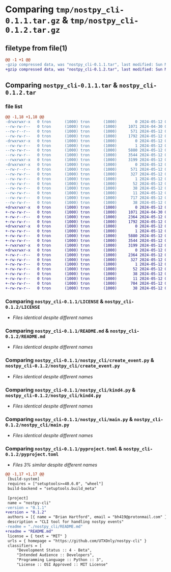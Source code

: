 # Comparing `tmp/nostpy_cli-0.1.1.tar.gz` & `tmp/nostpy_cli-0.1.2.tar.gz`

## filetype from file(1)

```diff
@@ -1 +1 @@
-gzip compressed data, was "nostpy_cli-0.1.1.tar", last modified: Sun May 12 04:22:52 2024, max compression
+gzip compressed data, was "nostpy_cli-0.1.2.tar", last modified: Sun May 12 04:26:58 2024, max compression
```

## Comparing `nostpy_cli-0.1.1.tar` & `nostpy_cli-0.1.2.tar`

### file list

```diff
@@ -1,18 +1,18 @@
-drwxrwxr-x   0 tron      (1000) tron      (1000)        0 2024-05-12 04:22:52.300964 nostpy_cli-0.1.1/
--rw-rw-r--   0 tron      (1000) tron      (1000)     1071 2024-04-30 02:27:44.000000 nostpy_cli-0.1.1/LICENSE
--rw-r--r--   0 tron      (1000) tron      (1000)      571 2024-05-12 04:22:52.300964 nostpy_cli-0.1.1/PKG-INFO
--rw-rw-r--   0 tron      (1000) tron      (1000)     1792 2024-05-12 04:16:10.000000 nostpy_cli-0.1.1/README.md
-drwxrwxr-x   0 tron      (1000) tron      (1000)        0 2024-05-12 04:22:52.300964 nostpy_cli-0.1.1/nostpy_cli/
--rw-rw-r--   0 tron      (1000) tron      (1000)        1 2024-05-12 04:16:10.000000 nostpy_cli-0.1.1/nostpy_cli/__init__.py
--rw-rw-r--   0 tron      (1000) tron      (1000)     5880 2024-05-12 04:16:10.000000 nostpy_cli-0.1.1/nostpy_cli/create_event.py
--rw-rw-r--   0 tron      (1000) tron      (1000)     3544 2024-05-12 04:16:10.000000 nostpy_cli-0.1.1/nostpy_cli/kind4.py
--rwxrwxr-x   0 tron      (1000) tron      (1000)     3199 2024-05-12 04:16:10.000000 nostpy_cli-0.1.1/nostpy_cli/main.py
-drwxrwxr-x   0 tron      (1000) tron      (1000)        0 2024-05-12 04:22:52.300964 nostpy_cli-0.1.1/nostpy_cli.egg-info/
--rw-r--r--   0 tron      (1000) tron      (1000)      571 2024-05-12 04:22:52.000000 nostpy_cli-0.1.1/nostpy_cli.egg-info/PKG-INFO
--rw-rw-r--   0 tron      (1000) tron      (1000)      327 2024-05-12 04:22:52.000000 nostpy_cli-0.1.1/nostpy_cli.egg-info/SOURCES.txt
--rw-rw-r--   0 tron      (1000) tron      (1000)        1 2024-05-12 04:22:52.000000 nostpy_cli-0.1.1/nostpy_cli.egg-info/dependency_links.txt
--rw-rw-r--   0 tron      (1000) tron      (1000)       52 2024-05-12 04:22:52.000000 nostpy_cli-0.1.1/nostpy_cli.egg-info/entry_points.txt
--rw-rw-r--   0 tron      (1000) tron      (1000)       38 2024-05-12 04:22:52.000000 nostpy_cli-0.1.1/nostpy_cli.egg-info/requires.txt
--rw-rw-r--   0 tron      (1000) tron      (1000)       11 2024-05-12 04:22:52.000000 nostpy_cli-0.1.1/nostpy_cli.egg-info/top_level.txt
--rw-rw-r--   0 tron      (1000) tron      (1000)      717 2024-05-12 04:22:45.000000 nostpy_cli-0.1.1/pyproject.toml
--rw-rw-r--   0 tron      (1000) tron      (1000)       38 2024-05-12 04:22:52.300964 nostpy_cli-0.1.1/setup.cfg
+drwxrwxr-x   0 tron      (1000) tron      (1000)        0 2024-05-12 04:26:58.079561 nostpy_cli-0.1.2/
+-rw-rw-r--   0 tron      (1000) tron      (1000)     1071 2024-04-30 02:27:44.000000 nostpy_cli-0.1.2/LICENSE
+-rw-r--r--   0 tron      (1000) tron      (1000)     2364 2024-05-12 04:26:58.079561 nostpy_cli-0.1.2/PKG-INFO
+-rw-rw-r--   0 tron      (1000) tron      (1000)     1792 2024-05-12 04:16:10.000000 nostpy_cli-0.1.2/README.md
+drwxrwxr-x   0 tron      (1000) tron      (1000)        0 2024-05-12 04:26:58.079561 nostpy_cli-0.1.2/nostpy_cli/
+-rw-rw-r--   0 tron      (1000) tron      (1000)        1 2024-05-12 04:16:10.000000 nostpy_cli-0.1.2/nostpy_cli/__init__.py
+-rw-rw-r--   0 tron      (1000) tron      (1000)     5880 2024-05-12 04:16:10.000000 nostpy_cli-0.1.2/nostpy_cli/create_event.py
+-rw-rw-r--   0 tron      (1000) tron      (1000)     3544 2024-05-12 04:16:10.000000 nostpy_cli-0.1.2/nostpy_cli/kind4.py
+-rwxrwxr-x   0 tron      (1000) tron      (1000)     3199 2024-05-12 04:16:10.000000 nostpy_cli-0.1.2/nostpy_cli/main.py
+drwxrwxr-x   0 tron      (1000) tron      (1000)        0 2024-05-12 04:26:58.079561 nostpy_cli-0.1.2/nostpy_cli.egg-info/
+-rw-r--r--   0 tron      (1000) tron      (1000)     2364 2024-05-12 04:26:58.000000 nostpy_cli-0.1.2/nostpy_cli.egg-info/PKG-INFO
+-rw-rw-r--   0 tron      (1000) tron      (1000)      327 2024-05-12 04:26:58.000000 nostpy_cli-0.1.2/nostpy_cli.egg-info/SOURCES.txt
+-rw-rw-r--   0 tron      (1000) tron      (1000)        1 2024-05-12 04:26:58.000000 nostpy_cli-0.1.2/nostpy_cli.egg-info/dependency_links.txt
+-rw-rw-r--   0 tron      (1000) tron      (1000)       52 2024-05-12 04:26:58.000000 nostpy_cli-0.1.2/nostpy_cli.egg-info/entry_points.txt
+-rw-rw-r--   0 tron      (1000) tron      (1000)       38 2024-05-12 04:26:58.000000 nostpy_cli-0.1.2/nostpy_cli.egg-info/requires.txt
+-rw-rw-r--   0 tron      (1000) tron      (1000)       11 2024-05-12 04:26:58.000000 nostpy_cli-0.1.2/nostpy_cli.egg-info/top_level.txt
+-rw-rw-r--   0 tron      (1000) tron      (1000)      704 2024-05-12 04:26:52.000000 nostpy_cli-0.1.2/pyproject.toml
+-rw-rw-r--   0 tron      (1000) tron      (1000)       38 2024-05-12 04:26:58.079561 nostpy_cli-0.1.2/setup.cfg
```

### Comparing `nostpy_cli-0.1.1/LICENSE` & `nostpy_cli-0.1.2/LICENSE`

 * *Files identical despite different names*

### Comparing `nostpy_cli-0.1.1/README.md` & `nostpy_cli-0.1.2/README.md`

 * *Files identical despite different names*

### Comparing `nostpy_cli-0.1.1/nostpy_cli/create_event.py` & `nostpy_cli-0.1.2/nostpy_cli/create_event.py`

 * *Files identical despite different names*

### Comparing `nostpy_cli-0.1.1/nostpy_cli/kind4.py` & `nostpy_cli-0.1.2/nostpy_cli/kind4.py`

 * *Files identical despite different names*

### Comparing `nostpy_cli-0.1.1/nostpy_cli/main.py` & `nostpy_cli-0.1.2/nostpy_cli/main.py`

 * *Files identical despite different names*

### Comparing `nostpy_cli-0.1.1/pyproject.toml` & `nostpy_cli-0.1.2/pyproject.toml`

 * *Files 3% similar despite different names*

```diff
@@ -1,17 +1,17 @@
 [build-system]
 requires = ["setuptools>=40.6.0", "wheel"]
 build-backend = "setuptools.build_meta"
 
 [project]
 name = "nostpy-cli"
-version = "0.1.1"
+version = "0.1.2"
 authors = [{ name = "Brian Hartford", email = "bh419@protonmail.com" }]
 description = "CLI tool for handling nostpy events"
-readme = "./nostpy_cli/README.md"
+readme = "README.md"
 license = { text = "MIT" }
 urls = { homepage = "https://github.com/UTXOnly/nostpy-cli" }
 classifiers = [
     "Development Status :: 4 - Beta",
     "Intended Audience :: Developers",
     "Programming Language :: Python :: 3",
     "License :: OSI Approved :: MIT License"
```

